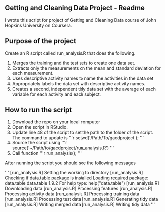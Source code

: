 ## Getting and Cleaning Data Project - Readme
I wrote this script for project of Getting and Cleaning Data course of John Hopkins University on Coursera.

## Purpose of the project
Create an R script called run_analysis.R that does the following.

1. Merges the training and the test sets to create one data set.
2. Extracts only the measurements on the mean and standard deviation for each measurement.
3. Uses descriptive activity names to name the activities in the data set
4. Appropriately labels the data set with descriptive activity names.
5. Creates a second, independent tidy data set with the average of each variable for each activity and each subject.

## How to run the script

1. Download the repo on your local computer
2. Open the script in RStudio.
3. Update line 48 of the script to set the path to the folder of the script. The command to update is 
'''r
setwd('/Path/To/gacdproject');
'''
4. Source the script using '''r
source('~/Path/to/gacdproject/run_analysis.R')
'''
3. Call function 
'''r
run_analysis();
'''

After nunning the script you should see the following messages

'''
[run_analysis.R] Setting the working to directory 
[run_analysis.R] Checking if data.table package is installed 
Loading required package: data.table
data.table 1.9.2  For help type: help("data.table")
[run_analysis.R] Downloading data 
[run_analysis.R] Processing features 
[run_analysis.R] Processing activity data 
[run_analysis.R] Processing training data 
[run_analysis.R] Processing test data 
[run_analysis.R] Generating tidy data 
[run_analysis.R] Writing merged data 
[run_analysis.R] Writing tidy data
'''